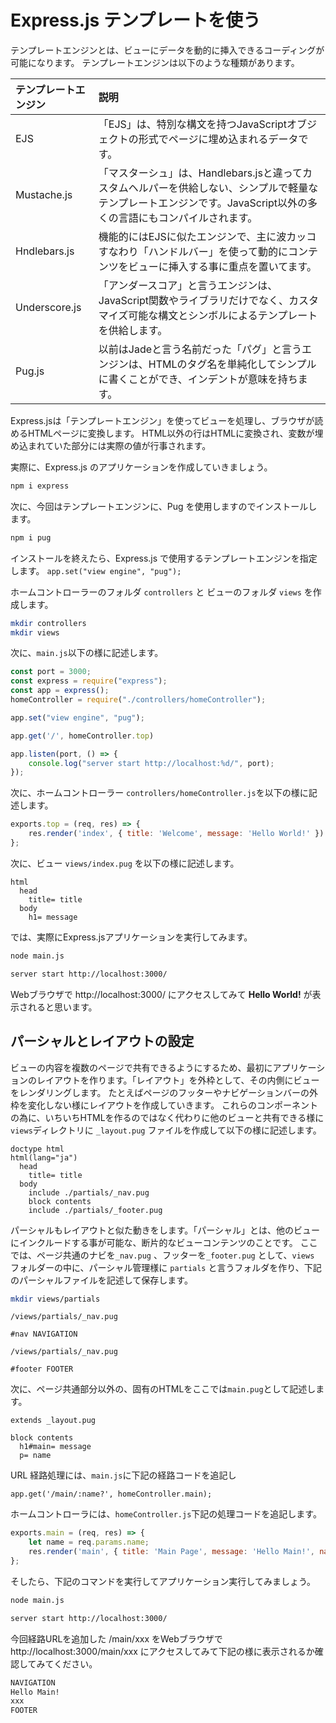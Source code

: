 # Express.js テンプレートを使う
テンプレートエンジンとは、ビューにデータを動的に挿入できるコーディングが可能になります。
テンプレートエンジンは以下のような種類があります。

| テンプレートエンジン | 説明                                                                                                                                                                |
| :------------------- | :------------------------------------------------------------------------------------------------------------------------------------------------------------------ |
| EJS                  | 「EJS」は、特別な構文を持つJavaScriptオブジェクトの形式でページに埋め込まれるデータです。                                                                           |
| Mustache.js          | 「マスターシュ」は、Handlebars.jsと違ってカスタムヘルパーを供給しない、シンプルで軽量なテンプレートエンジンです。JavaScript以外の多くの言語にもコンパイルされます。 |
| Hndlebars.js         | 機能的にはEJSに似たエンジンで、主に波カッコすなわり「ハンドルバー」を使って動的にコンテンツをビューに挿入する事に重点を置いてます。                                 |
| Underscore.js        | 「アンダースコア」と言うエンジンは、JavaScript関数やライブラリだけでなく、カスタマイズ可能な構文とシンボルによるテンプレートを供給します。                          |
| Pug.js               | 以前はJadeと言う名前だった「パグ」と言うエンジンは、HTMLのタグ名を単純化してシンプルに書くことができ、インデントが意味を持ちます。                                  |

Express.jsは「テンプレートエンジン」を使ってビューを処理し、ブラウザが読めるHTMLページに変換します。
HTML以外の行はHTMLに変換され、変数が埋め込まれていた部分には実際の値が行事されます。

実際に、Express.js のアプリケーションを作成していきましょう。

```bash
npm i express
```

次に、今回はテンプレートエンジンに、Pug を使用しますのでインストールします。

```bash
npm i pug
```
インストールを終えたら、Express.js で使用するテンプレートエンジンを指定します。
`app.set("view engine", "pug");`

ホームコントローラーのフォルダ `controllers` と ビューのフォルダ `views` を作成します。

```bash
mkdir controllers
mkdir views
```

次に、`main.js`以下の様に記述します。

```javascript
const port = 3000;
const express = require("express");
const app = express();
homeController = require("./controllers/homeController");

app.set("view engine", "pug");

app.get('/', homeController.top)

app.listen(port, () => {
	console.log("server start http://localhost:%d/", port);
});
```

次に、ホームコントローラー `controllers/homeController.js`を以下の様に記述します。
```javascript
exports.top = (req, res) => {
	res.render('index', { title: 'Welcome', message: 'Hello World!' })
};
```

次に、ビュー `views/index.pug` を以下の様に記述します。
```pug
html
  head
    title= title
  body
    h1= message
```

では、実際にExpress.jsアプリケーションを実行してみます。
```bash
node main.js
```
```bash
server start http://localhost:3000/
```
Webブラウザで http://localhost:3000/ にアクセスしてみて **Hello World!** が表示されると思います。

## パーシャルとレイアウトの設定
ビューの内容を複数のページで共有できるようにするため、最初にアプリケーションのレイアウトを作ります。「レイアウト」を外枠として、その内側にビューをレンダリングします。
たとえばページのフッターやナビゲーションバーの外枠を変化しない様にレイアウトを作成していきます。
これらのコンポーネントの為に、いちいちHTMLを作るのではなく代わりに他のビューと共有できる様に`views`ディレクトリに `_layout.pug` ファイルを作成して以下の様に記述します。

```pug
doctype html
html(lang="ja")
  head
    title= title
  body
    include ./partials/_nav.pug
    block contents
    include ./partials/_footer.pug
```

パーシャルもレイアウトと似た動きをします。「パーシャル」とは、他のビューにインクルードする事が可能な、断片的なビューコンテンツのことです。
ここでは、ページ共通のナビを`_nav.pug` 、フッターを`_footer.pug` として、`views` フォルダーの中に、パーシャル管理様に `partials` と言うフォルダを作り、下記のパーシャルファイルを記述して保存します。

```bash
mkdir views/partials
```
`/views/partials/_nav.pug`
```pug
#nav NAVIGATION
```
`/views/partials/_nav.pug`
```pug
#footer FOOTER
```

次に、ページ共通部分以外の、固有のHTMLをここでは`main.pug`として記述します。
```pug
extends _layout.pug

block contents
  h1#main= message
  p= name
```

URL 経路処理には、`main.js`に下記の経路コードを追記し

`app.get('/main/:name?', homeController.main);`

ホームコントローラには、`homeController.js`下記の処理コードを追記します。

```javascript
exports.main = (req, res) => {
	let name = req.params.name;
	res.render('main', { title: 'Main Page', message: 'Hello Main!', name: name })
};
```

そしたら、下記のコマンドを実行してアプリケーション実行してみましょう。

```bash
node main.js
```
```bash
server start http://localhost:3000/
```
今回経路URLを追加した /main/xxx をWebブラウザで http://localhost:3000/main/xxx にアクセスしてみて下記の様に表示されるか確認してみてください。
```html
NAVIGATION
Hello Main!
xxx
FOOTER
```
